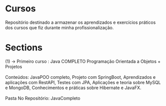 # Cursos
Repositório destinado a armazenar os aprendizados e exercícios práticos dos cursos que fiz durante minha profissionalização.

# Sections
(1) -> Primeiro curso : Java COMPLETO Programação Orientada a Objetos + Projetos
<br />
<br />
Conteúdos: JavaPOO completo, Projeto com SpringBoot, Aprendizados e aplicações com RestAPI, Testes com JPA, Aplicações e teoria sobre MySQL e MongoDB, Conhecimentos e práticas sobre Hibernate e JavaFX.
<br />
<br />
Pasta No Repositório: JavaCompleto
<br />